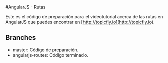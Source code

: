 #AngularJS - Rutas

Este es el código de preparación para el videotutorial acerca de las rutas en AngularJS que puedes encontrar en [http://topicfly.io](http://topicfly.io).

## Branches

* master: Código de preparación.
* angularjs-routes: Código terminado.
